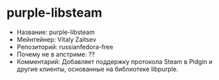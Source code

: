 purple-libsteam
================

 * Название:			purple-libsteam
 * Мейнтейнер:			Vitaly Zaitsev
 * Репозиторий:			russianfedora-free
 * Почему не в апстриме:	??
 * Комментарий:			Добавляет поддержку протокола Steam в Pidgin и другие клиенты,
				основанные на библиотеке libpurple.
 
